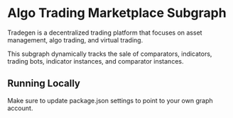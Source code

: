 # Algo Trading Marketplace Subgraph

Tradegen is a decentralized trading platform that focuses on asset management, algo trading, and virtual trading.

This subgraph dynamically tracks the sale of comparators, indicators, trading bots, indicator instances, and comparator instances.

## Running Locally

Make sure to update package.json settings to point to your own graph account.
